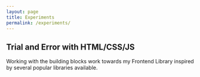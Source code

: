 ```yaml
---
layout: page
title: Experiments
permalink: /experiments/
---
```


## Trial and Error with HTML/CSS/JS
Working with the building blocks work towards my Frontend Library inspired by several popular libraries available.